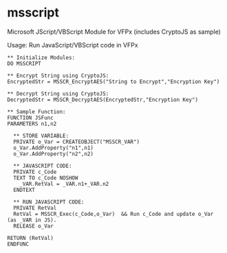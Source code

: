 # msscript
Microsoft JScript/VBScript Module for VFPx (includes CryptoJS as sample)

Usage: Run JavaScript/VBScript code in VFPx

```
** Initialize Modules:
DO MSSCRIPT

** Encrypt String using CryptoJS:
EncryptedStr = MSSCR_EncryptAES("String to Encrypt","Encryption Key")

** Decrypt String using CryptoJS:
DecryptedStr = MSSCR_DecryptAES(EncryptedStr,"Encryption Key")

** Sample Function:
FUNCTION JSFunc
PARAMETERS n1,n2

  ** STORE VARIABLE:
  PRIVATE o_Var = CREATEOBJECT("MSSCR_VAR")
  o_Var.AddProperty("n1",n1)
  o_Var.AddProperty("n2",n2)

  ** JAVASCRIPT CODE:
  PRIVATE c_Code
  TEXT TO c_Code NOSHOW
    _VAR.RetVal = _VAR.n1+_VAR.n2
  ENDTEXT

  ** RUN JAVASCRIPT CODE:
  PRIVATE RetVal
  RetVal = MSSCR_Exec(c_Code,o_Var)  && Run c_Code and update o_Var (as _VAR in JS).
  RELEASE o_Var

RETURN (RetVal)
ENDFUNC

```
